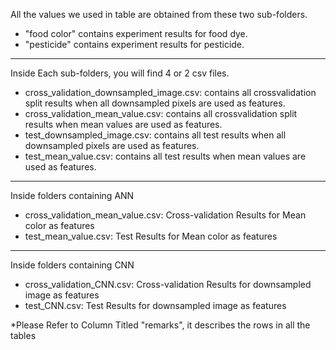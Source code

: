 All the values we used in table are obtained from these two sub-folders. 
* "food color" contains experiment results for food dye.
* "pesticide" contains experiment results for pesticide.

***
Inside Each sub-folders, you will find 4 or 2 csv files.
* cross_validation_downsampled_image.csv: contains all crossvalidation split results when all downsampled pixels are used as features.
* cross_validation_mean_value.csv: contains all crossvalidation split results when mean values are used as features.
* test_downsampled_image.csv: contains all test results when all downsampled pixels are used as features.
* test_mean_value.csv: contains all test results when mean values are used as features.

***
Inside folders containing ANN
* cross_validation_mean_value.csv:         Cross-validation Results for Mean color as features
* test_mean_value.csv:                     Test Results for Mean color as features

***
Inside folders containing CNN
* cross_validation_CNN.csv:         Cross-validation Results for downsampled image as features
* test_CNN.csv:                     Test Results for downsampled image as features

*Please Refer to Column Titled "remarks", it describes the rows in all the tables

